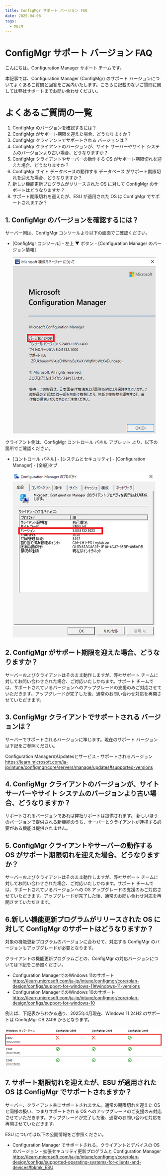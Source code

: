 ```yaml
---
title: ConfigMgr サポート バージョン FAQ
date: 2025-04-08
tags:
  - MECM
---
```


# ConfigMgr サポート バージョン FAQ

こんにちは。Configuration Manager サポート チームです。

本記事では、Configuration Manager (ConfigMgr) のサポート バージョンについてよくあるご質問と回答をご案内いたします。こちらに記載のないご質問に関しては弊社サポートまでお問い合わせください。

# よくあるご質問の一覧

1. ConfigMgr のバージョンを確認するには？
2. ConfigMgr がサポート期限を迎えた場合、どうなりますか？
3. ConfigMgr クライアントでサポートされる バージョンは？
4. ConfigMgr クライアントのバージョンが、サイト サーバーやサイト システムのバージョンより古い場合、どうなりますか？
5. ConfigMgr クライアントやサーバーの動作する OS がサポート期限切れを迎えた場合、どうなりますか？
6. ConfigMgr サイト データベースの動作する データベース がサポート期限切れを迎えた場合、どうなりますか？
7. 新しい機能更新プログラムがリリースされた OS に対して ConfigMgr のサポートはどうなりますか？
8. サポート期限切れを迎えたが、ESU が適用された OS は ConfigMgr でサポートされますか？

## 1. ConfigMgr のバージョンを確認するには？

サーバー側は、ConfigMgr コンソールより以下の画面でご確認ください。  
- [ConfigMgr コンソール] - 左上 ▼ ボタン - [Configuration Manager のバージョン情報]

   ![smsver.png](./20250408_01/20250408_01_01.png)

クライアント側は、ConfigMgr コントロール パネル アプレット より、以下の箇所でご確認ください。

- [コントロール パネル] - [システムとセキュリティ] - [Configuration Manager] - [全般]タブ

   ![ccmver.png](./20250408_01/20250408_01_02.png)


## 2. ConfigMgr がサポート期限を迎えた場合、どうなりますか？

サーバーおよびクライアントはそのまま動作しますが、弊社サポート チームに対してお問い合わせされた場合、ご対応いたしかねます。サポート チームでは、サポートされているバージョンへのアップグレードの支援のみご対応させていただきます。アップグレードが完了した後、通常のお問い合わせ対応を再開させていただきます。

## 3. ConfigMgr クライアントでサポートされる バージョンは？

サーバーでサポートされるバージョンに準じます。現在のサポート バージョンは下記をご参照ください。  

Configuration ManagerのUpdatesとサービス - サポートされるバージョン  
https://learn.microsoft.com/ja-jp/intune/configmgr/core/servers/manage/updates#supported-versions

## 4. ConfigMgr クライアントのバージョンが、サイト サーバーやサイト システムのバージョンより古い場合、どうなりますか？

サポートされるバージョンであれば弊社サポートは提供されます。
新しいほうのバージョンで提供される新機能のうち、サーバーとクライアントが連携する必要がある機能は提供されません。

## 5. ConfigMgr クライアントやサーバーの動作する OS がサポート期限切れを迎えた場合、どうなりますか？

サーバーおよびクライアントはそのまま動作しますが、弊社サポート チームに対してお問い合わせされた場合、ご対応いたしかねます。サポート チームでは、サポートされているバージョンへの OS アップグレードの支援のみご対応させていただきます。アップグレードが完了した後、通常のお問い合わせ対応を再開させていただきます。


## 6.新しい機能更新プログラムがリリースされた OS に対して ConfigMgr のサポートはどうなりますか？

対象の機能更新プログラムのバージョンに合わせて、対応する ConfigMgr のバージョンもアップグレードが必要となります。

クライアントの機能更新プログラムごとの、ConfigMgr の対応バージョンについては下記をご参照ください。

- Configuration ManagerでのWindows 11のサポート  
https://learn.microsoft.com/ja-jp/intune/configmgr/core/plan-design/configs/support-for-windows-11#windows-11-versions
- Configuration ManagerでのWindows 10のサポート  
https://learn.microsoft.com/ja-jp/intune/configmgr/core/plan-design/configs/support-for-windows-10

例えば、下記表からわかる通り、2025年4月現在、Windows 11 24H2 のサポートは ConfigMgr CB 2409 からとなります。

![win11-24H2suppportver.png](./20250408_01/20250408_01_03.png)

## 7. サポート期限切れを迎えたが、ESU が適用された OS は ConfigMgr でサポートされますか？

サーバー、クライアント共にサポートされません。通常の期限切れを迎えた OS と同様の扱い、つまりサポートされる OS へのアップグレードのご支援のみ対応させていただきます。アップグレードが完了した後、通常のお問い合わせ対応を再開させていただきます。

ESU については以下の公開情報をご参照ください。

- Configuration Manager でサポートされる、クライアントとデバイスの OS のバージョン  - 拡張セキュリティ更新プログラムと Configuration Manager  
https://learn.microsoft.com/ja-jp/intune/configmgr/core/plan-design/configs/supported-operating-systems-for-clients-and-devices#bkmk_ESU
